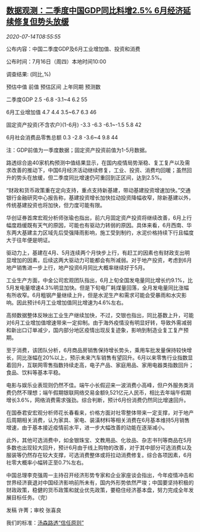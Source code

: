 <!--1594718595000-->
[数据观测：二季度中国GDP同比料增2.5% 6月经济延续修复但势头放缓](https://cn.reuters.com/article/poll-china-q2-gdp-0714-idCNKCS24F0V7)
------

<div><i>2020-07-14T08:55:55</i></div><div class="StandardArticleBody_body"><p>公布内容：中国二季度GDP及6月工业增加值、投资和消费 </p><p>公布时间：7月16日（周四）本地时间10:00 </p><p>           调查结果: (同比,%)                                                                    </p><p>                                         预估中值      前值        预估区间       上年同期      预测数           </p><p>           二季度GDP                         2.5     -6.8   -3.1~4          6.2      55           </p><p>           6月工业增加值                        4.7     4.4    3.5~6.7         6.3      46           </p><p>           固定资产投资(不含农户)(1-6月)            -3.3     -6.3    -6.1~-1.5      5.8      42           </p><p>           6月社会消费品零售总额                    0.3     -2.8   -3.6~4          9.8      44           </p><p>           注：GDP前值为一季度数据；固定资产投资前值为1-5月数据。           </p><p>路透综合逾40家机构预测中值结果显示，在国内疫情局势渐稳、复工复产以及需求改善的推动下，中国6月经济活动继续修复，工业、投资、消费均回暖；虽然回升的势头在放缓，但二季度同比增速仍可重回到正区间，达到2.5%。 </p><p>“财政和货币政策重在定向支持，重点支持新基建，带动基建投资增速加快。”交通银行金融研究中心报告称，基建投资增长加快拉动投资降幅收窄，除新基建以外，传统基建投资也将加快，但力度可能有限。 </p><p>华创证券首席宏观分析师张瑜也指出，前六月固定资产投资将继续改善，6月上行幅度趋缓既有天气的原因，可能也有驱动力转弱的原因。具体来看，6月西南、华东两大基建主力区域先后受强降雨影响，施工受到制约，水泥价格持续下行且幅度大于往年便是明证。 </p><p>驱动力上，基建在4月、5月连续两个月快步上行，有赶工的因素也有财政支出明显增加的因素，后续这两大驱动力可能都会有所减弱。对于地产投资，考虑到6月地产销售进一步上行，地产投资6月同比大概率继续好于5月。 </p><p>工业生产方面，中金公司宏观团队指出，6月上旬全国发电量同比增长约9.1%，比5月发电量增速4.3%明显加快。但是下旬电厂耗煤量回落，全月发电量同比涨幅有所收窄。6月粗钢产量继续上升，但是水泥生产和需求可能会受暴雨和水灾影响。因此预计6月工业增加值同比增速为4.6%左右。 </p><p>高频数据整体反映出工业生产继续加快，不过，交银也指出，同比基数上升，可能对6月工业增加值增速带来一定抑制。由于海外疫情没有明显好转，导致外需减弱和新出口订单减少，国内部分地区疫情出现反复迹象，影响到制造业复工复产预期。 </p><p>至于消费，该团队分析，6月商品房销售保持增长势头，乘用车批发量保持较快增长，同比涨幅在20%以上，预示未来汽车销售有望回升。6月以来零售行业指数显着回升，互联网零售指数持续走高，电子产品、家庭用品、家用电器类指数回升；食品、饮料等基本平稳。 </p><p>电影与娱乐业表现则仍然不佳。端午小长假迎来一波消费小高峰，但户外服务类消费仍然不理想；端午假期银联网络交易金额9,521亿元人民币，相比去年端午假期增长3.6%，网络消费需求强劲。综合判断，预计6月份消费仍然同比增速回升。 </p><p>在国泰君安宏观分析师花长春看来，价格方面对社零整体带来一定支撑，对于地产后周期相关消费，认为家具、家电、装潢材料等相关消费在6月基本维持5月销售增速，由于基本接近疫情前水平，进一步大幅改善的动能在逐渐减小。 </p><p>此外，其他可选消费中，如金银珠宝、文教用品、化妆品、杂志书刊等商品在5月多数也出现较大回升，预计6月由于线上购物的改善，对于其中部分可选消费以及服装等仍然存在较大支撑，可选消费整体或将拉动消费修复。综合各项因素，6月社零大概率小幅转正至0.7%左右。 </p><p>中国总理李克强周一主持召开经济形势专家和企业家座谈会指出，今年疫情冲击和世界经济衰退对中国经济影响前所未有，国内外形势依然严竣；中国要坚持积极的财政政策，稳健的货币政策和就业优先政策，要稳住经济基本盘，努力完成全年发展目标任务。（完） </p><div class="Attribution_container"><div class="Attribution_attribution"><p class="Attribution_content">发稿 许菁；审校 张喜良 </p></div></div><div class="StandardArticleBody_trustBadgeContainer"><span class="StandardArticleBody_trustBadgeTitle">我们的标准：</span><span class="trustBadgeUrl"><a href="https://www.thomsonreuters.cn/content/dam/openweb/documents/pdf/china/brochures/about-us-1.pdf">汤森路透“信任原则”</a></span></div></div>
